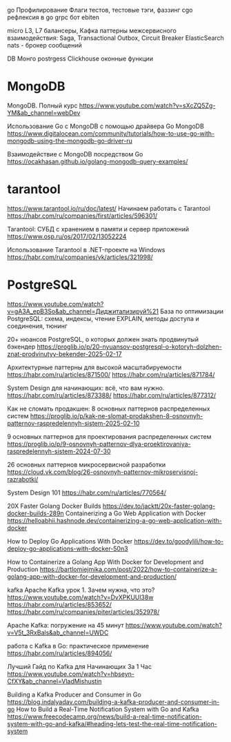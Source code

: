 go
Профилирование
Флаги тестов, тестовые тэги, 
фаззинг
cgo
рефлексия в go
grpc
бот
ebiten

micro
L3, L7 балансеры, 
Кафка
паттерны межсервисного взаимодействия: Saga, Transactional Outbox, Circuit Breaker
ElasticSearch
nats - брокер сообщений

DB
Монго
postrgess
Clickhouse
оконные функции


# MongoDB
MongoDB. Полный курс
https://www.youtube.com/watch?v=sXcZQ5Zg-YM&ab_channel=webDev

Использование Go с MongoDB с помощью драйвера Go MongoDB
https://www.digitalocean.com/community/tutorials/how-to-use-go-with-mongodb-using-the-mongodb-go-driver-ru

Взаимодействие с MongoDB посредством Go
https://ocakhasan.github.io/golang-mongodb-query-examples/

# tarantool
https://www.tarantool.io/ru/doc/latest/
Начинаем работать с Tarantool
https://habr.com/ru/companies/first/articles/596301/

Tarantool: СУБД с хранением в памяти и сервер приложений
https://www.osp.ru/os/2017/02/13052224

Использование Tarantool в .NET-проекте на Windows
https://habr.com/ru/companies/vk/articles/321998/

# PostgreSQL
https://www.youtube.com/watch?v=gA3A_epB3So&ab_channel=Диджитализируй%21
База по оптимизации PostgreSQL: схема, индексы, чтение EXPLAIN, методы доступа и соединения, тюнинг

20+ нюансов PostgreSQL, о которых должен знать продвинутый бэкендер
https://proglib.io/p/20-nyuansov-postgresql-o-kotoryh-dolzhen-znat-prodvinutyy-bekender-2025-02-17

Архитектурные паттерны для высокой масштабируемости
https://habr.com/ru/articles/871500/
https://habr.com/ru/articles/871784/

System Design для начинающих: всё, что вам нужно.
https://habr.com/ru/articles/873388/
https://habr.com/ru/articles/877312/

Как не сломать продакшен: 8 основных паттернов распределенных систем
https://proglib.io/p/kak-ne-slomat-prodakshen-8-osnovnyh-patternov-raspredelennyh-sistem-2025-02-10

9 основных паттернов для проектирования распределенных систем
https://proglib.io/p/9-osnovnyh-patternov-dlya-proektirovaniya-raspredelennyh-sistem-2024-07-30

26 основных паттернов микросервисной разработки
https://cloud.vk.com/blog/26-osnovnyh-patternov-mikroservisnoj-razrabotki/

System Design 101
https://habr.com/ru/articles/770564/



20X Faster Golang Docker Builds
https://dev.to/jacktt/20x-faster-golang-docker-builds-289n
Containerizing a Go Web Application with Docker
https://helloabhii.hashnode.dev/containerizing-a-go-web-application-with-docker

How to Deploy Go Applications With Docker
https://dev.to/goodylili/how-to-deploy-go-applications-with-docker-50n3

How to Containerize a Golang App With Docker for Development and Production
https://bartlomiejmika.com/post/2022/how-to-containerize-a-golang-app-with-docker-for-development-and-production/



kafka
Apache Kafka урок 1. Зачем нужна, что это? 
https://www.youtube.com/watch?v=DvXPKUUl38w
https://habr.com/ru/articles/853652/
https://habr.com/ru/companies/piter/articles/352978/
 
Apache Kafka: погружение на 45 минут
https://www.youtube.com/watch?v=V5t_3RxBals&ab_channel=UWDC

работа с Kafka в Go: практическое применение
https://habr.com/ru/articles/894056/

Лучший Гайд по Kafka для Начинающих За 1 Час
https://www.youtube.com/watch?v=hbseyn-CfXY&ab_channel=VladMishustin

Building a Kafka Producer and Consumer in Go
https://blog.indalyadav.com/building-a-kafka-producer-and-consumer-in-go
How to Build a Real-Time Notification System with Go and Kafka
https://www.freecodecamp.org/news/build-a-real-time-notification-system-with-go-and-kafka/#heading-lets-test-the-real-time-notification-system

